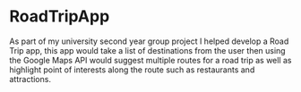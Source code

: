 # RoadTripApp
 As part of my university second year group project I helped develop a Road Trip app, this app would take a list of destinations from the user then using the Google Maps API would suggest multiple routes for a road trip as well as highlight point of interests along the route such as restaurants and attractions. 
